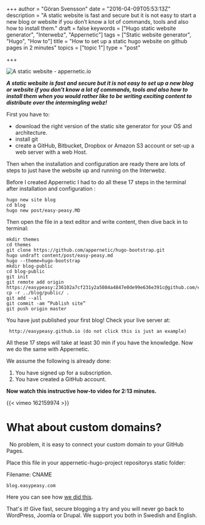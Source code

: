+++
author = "Göran Svensson"
date = "2016-04-09T05:53:13Z"
description = "A static website is fast and secure but it is not easy to start a new blog or website if you don’t know a lot of commands, tools and also how to install them."
draft = false
keywords = ["Hugo static website generator", "Interwebz", "Appernetic"]
tags = ["Static website generator", "Hugo", "How to"]
title = "How to set up a static hugo website on github pages in 2 minutes"
topics = ["topic 1"]
type = "post"

+++
![A static website - appernetic.io][1]

***A static website is fast and secure but it is not easy to set up a new blog or website if you don't know a lot of commands, tools and also how to install them when you would rather like to be writing exciting content to distribute over the intermingling webz!***
 
First you have to:

 - download the right version of the static site generator for your OS and architecture.
 -  install git
 - create a GitHub, Bitbucket, Dropbox or Amazon S3 account or set-up a web server with a web Host.

Then when the installation and configuration are ready there are lots of steps to just have the website up and running on the Interwebz.

Before I created Appernetic I had to do all these 17 steps in the terminal after installation and configuration :

 
    hugo new site blog 
    cd blog
    hugo new post/easy-peasy.MD
 
   
Then open the file in a text editor and  write content, then dive back in to terminal:

    mkdir themes 
    cd themes 
    git clone https://github.com/appernetic/hugo-bootstrap.git
    hugo undraft content/post/easy-peasy.md
    hugo --theme=hugo-bootstrap
    mkdir blog-public
    cd blog-public
    git init
    git remote add origin https://easypeasy:236102a7cf231y2a5084a4847e0de99e636e391c@github.com/easypeasy
    cp -r ../blog/public/ .
    git add --all
    git commit -am ”Publish site”
    git push origin master


You have just published your first blog! Check your live server at:

     http://easypeasy.github.io (do not click this is just an example)

All these 17 steps will take at least 30 min if you have the knowledge. Now we do the same with Appernetic.

We assume the following is already done:

 1. You have signed up for a subscription.
 2. You have created a GitHub account.

**Now watch this instructive how-to video for 2:13 minutes.**

{{< vimeo 162159974 >}}

What about custom domains?
==========================

  
No problem, it is easy to connect your custom domain to your GitHub Pages. 

Place this file in your appernetic-hugo-project repositorys static folder:

Filename: CNAME

    blog.easypeasy.com

Here you can see how [we did this][2].

That's it! Give fast, secure blogging a try and you will never go back to WordPress, Joomla or Drupal. We support you both in Swedish and English.

  [1]: https://res.cloudinary.com/appernetic/v1460186011/k1seurwnwzitp8tbchvx
  [2]: https://github.com/appernetic/appernetic-hugo-project-1/blob/master/static/CNAME
